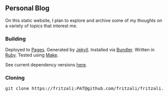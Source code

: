 ## Personal Blog

On this static website, I plan to explore and archive some of my thoughts on a variety of topics that interest me.

### Building

Deployed to [Pages](https://docs.github.com/en/pages). Generated by [Jekyll](https://jekyllrb.com/docs/).
Installed via [Bundler](https://bundler.io/docs.html). Written in [Ruby](https://www.ruby-lang.org/en/documentation/).
Tested using [Make](https://www.gnu.org/software/make/manual/).

See current dependency versions [here](https://pages.github.com/versions/).

### Cloning

<pre>git clone https://fritzali:<i>PAT</i>@github.com/fritzali/fritzali.github.io.git website</pre>
